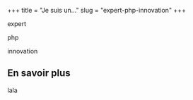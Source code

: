 +++
title = "Je suis un..."
slug = "expert-php-innovation"
+++


expert

php

innovation

## En savoir plus

lala
